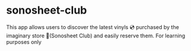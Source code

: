 # sonosheet-club
This app allows users to discover the latest vinyls 💿 purchased by the imaginary store 🏪(Sonosheet Club) and easily reserve them. For learning purposes only
